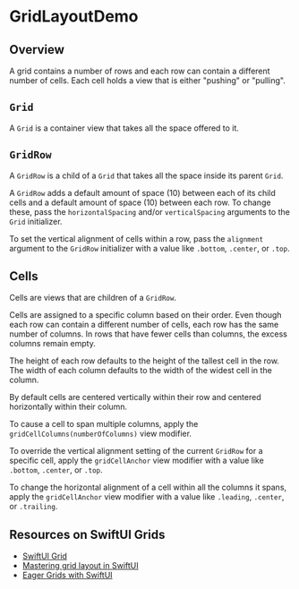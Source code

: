 # GridLayoutDemo

## Overview

A grid contains a number of rows and
each row can contain a different number of cells.
Each cell holds a view that is either "pushing" or "pulling".

## `Grid`

A `Grid` is a container view that takes all the space offered to it.

## `GridRow`

A `GridRow` is a child of a `Grid` that
takes all the space inside its parent `Grid`.

A `GridRow` adds a default amount of space (10)
between each of its child cells
and a default amount of space (10) between each row.
To change these, pass the `horizontalSpacing` and/or `verticalSpacing`
arguments to the `Grid` initializer.

To set the vertical alignment of cells within a row,
pass the `alignment` argument to the `GridRow` initializer
with a value like `.bottom`, `.center`, or `.top`.

## Cells

Cells are views that are children of a `GridRow`.

Cells are assigned to a specific column based on their order.
Even though each row can contain a different number of cells,
each row has the same number of columns.
In rows that have fewer cells than columns,
the excess columns remain empty.

The height of each row defaults to the height of the tallest cell in the row.
The width of each column defaults to the width of the widest cell in the column.

By default cells are centered vertically within their row
and centered horizontally within their column.

To cause a cell to span multiple columns,
apply the `gridCellColumns(numberOfColumns)` view modifier.

To override the vertical alignment setting of the current `GridRow`
for a specific cell, apply the `gridCellAnchor` view modifier
with a value like `.bottom`, `.center`, or `.top`.

To change the horizontal alignment of a cell within all the columns it spans,
apply the `gridCellAnchor` view modifier
with a value like `.leading`, `.center`, or `.trailing`.

## Resources on SwiftUI Grids

- [SwiftUI Grid](https://sarunw.com/posts/swiftui-grid/)
- [Mastering grid layout in SwiftUI](https://swiftwithmajid.com/2022/08/10/mastering-grid-layout-in-swiftui/)
- [Eager Grids with SwiftUI](https://swiftui-lab.com/eager-grids/)
